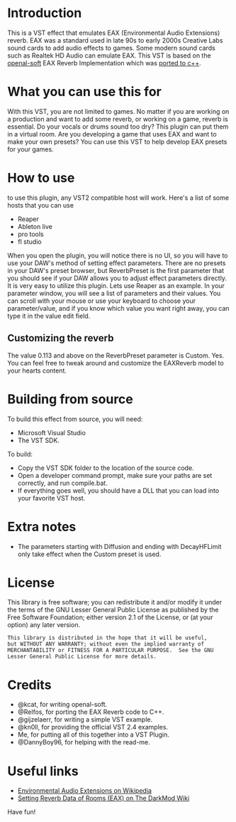 # Introduction
This is a VST effect that emulates EAX (Environmental Audio Extensions) reverb. EAX was a standard used in late 90s to early 2000s Creative Labs sound cards to add audio effects to games. Some modern sound cards such as Realtek HD Audio can emulate EAX. This VST is based on the [openal-soft](https://github.com/kcat/openal-soft) EAX Reverb Implementation which was [ported to c++](https://github.com/Relfos/EAXReverb).

# What you can use this for
With this VST, you are not limited to games. No matter if you are working on a production and want to add some reverb, or working on a game, reverb is essential. Do your vocals or drums sound too dry? This plugin can put them in a virtual room. Are you developing a game that uses EAX and want to make your own presets? You can use this VST to help develop EAX presets for your games.

# How to use
to use this plugin, any VST2 compatible host will work. Here's a list of some hosts that you can use

* Reaper
* Ableton live
* pro tools
* fl studio

When you open the plugin, you will notice there is no UI, so you will have to use your DAW's method of setting effect parameters. There are no presets in your DAW's preset browser, but ReverbPreset is the first parameter that you should see if your DAW allows you to adjust effect parameters directly.
It is very easy to utilize this plugin. Lets use Reaper as an example.
In your parameter window, you will see a list of parameters and their values. You can scroll with your mouse or use your keyboard to choose your parameter/value, and if you know which value you want right away, you can type it in the value edit field.

## Customizing the reverb
The value 0.113 and above on the ReverbPreset parameter is Custom. Yes. You can feel free to tweak around and customize the EAXReverb model to your hearts content.

# Building from source
To build this effect from source, you will need:

* Microsoft Visual Studio
* The VST SDK.

To build:

* Copy the VST SDK folder to the location of the source code.
* Open a developer command prompt, make sure your paths are set correctly, and run compile.bat.
* If everything goes well, you should have a DLL that you can load into your favorite VST host.

# Extra notes
* The parameters starting with Diffusion and ending with DecayHFLimit only take effect when the Custom preset is used.

# License
This library is free software; you can redistribute it and/or
    modify it under the terms of the GNU Lesser General Public
    License as published by the Free Software Foundation; either
    version 2.1 of the License, or (at your option) any later version.

    This library is distributed in the hope that it will be useful,
    but WITHOUT ANY WARRANTY; without even the implied warranty of
    MERCHANTABILITY or FITNESS FOR A PARTICULAR PURPOSE.  See the GNU
    Lesser General Public License for more details.

# Credits
* @kcat, for writing openal-soft.
* @Relfos, for porting the EAX Reverb code to C++.
* @gijzelaerr, for writing a simple VST example.
* @kn0ll, for providing the official VST 2.4 examples.
* Me, for putting all of this together into a VST Plugin.
* @DannyBoy96, for helping with the read-me.

# Useful links
* [Environmental Audio Extensions on Wikipedia](https://en.wikipedia.org/wiki/Environmental_Audio_Extensions)
* [Setting Reverb Data of Rooms (EAX) on The DarkMod Wiki](http://wiki.thedarkmod.com/index.php?title=Setting_Reverb_Data_of_Rooms_(EAX))

Have fun!
